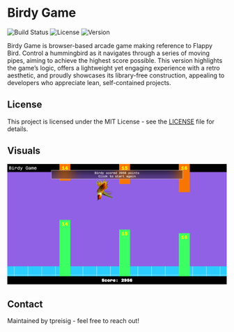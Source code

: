 # Birdy Game

![Build Status](https://img.shields.io/badge/build-passing-brightgreen)
![License](https://img.shields.io/badge/license-MIT-blue.svg)
![Version](https://img.shields.io/badge/version-1.0.0-orange)


Birdy Game is browser-based arcade game making reference to Flappy Bird. Control a hummingbird as it navigates through a series of moving pipes, aiming to achieve the highest score possible. This version highlights the game’s logic, offers a lightweight yet engaging experience with a retro aesthetic, and proudly showcases its library-free construction, appealing to developers who appreciate lean, self-contained projects.

## License

This project is licensed under the MIT License - see the [LICENSE](LICENSE) file for details.

## Visuals

![Screenshot](assets/score.png)

## Contact

Maintained by tpreisig - feel free to reach out!
